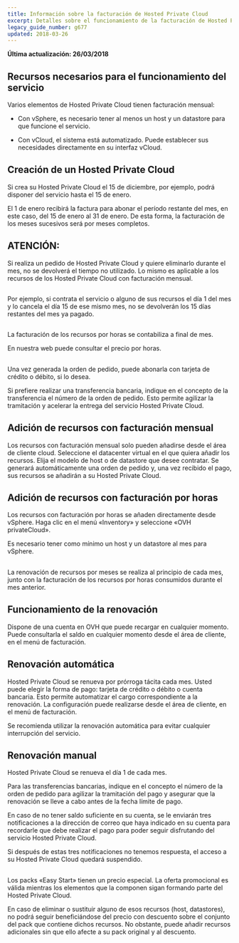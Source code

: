 ```yaml
---
title: Información sobre la facturación de Hosted Private Cloud
excerpt: Detalles sobre el funcionamiento de la facturación de Hosted Private Cloud
legacy_guide_number: g677
updated: 2018-03-26
---
```


**Última actualización: 26/03/2018**

## 


## Recursos necesarios para el funcionamiento del servicio
Varios elementos de Hosted Private Cloud tienen facturación mensual:


- Con vSphere, es necesario tener al menos un host y un datastore para que funcione el servicio. 

- Con vCloud, el sistema está automatizado. Puede establecer sus necesidades directamente en su interfaz vCloud.




## Creación de un Hosted Private Cloud
Si crea su Hosted Private Cloud el 15 de diciembre, por ejemplo, podrá disponer del servicio hasta el 15 de enero. 

El 1 de enero recibirá la factura para abonar el período restante del mes, en este caso, del 15 de enero al 31 de enero. De esta forma, la facturación de los meses sucesivos será por meses completos.

## ATENCIÓN:
Si realiza un pedido de Hosted Private Cloud y quiere eliminarlo durante el mes, no se devolverá el tiempo no utilizado. 
Lo mismo es aplicable a los recursos de los Hosted Private Cloud con facturación mensual.


## 
Por ejemplo, si contrata el servicio o alguno de sus recursos el día 1 del mes y lo cancela el día 15 de ese mismo mes, no se devolverán los 15 días restantes del mes ya pagado.


## 
La facturación de los recursos por horas se contabiliza a final de mes.

En nuestra web puede consultar el precio por horas.


## 
Una vez generada la orden de pedido, puede abonarla con tarjeta de crédito o débito, si lo desea. 

Si prefiere realizar una transferencia bancaria, indique en el concepto de la transferencia el número de la orden de pedido. Esto permite agilizar la tramitación y acelerar la entrega del servicio Hosted Private Cloud.


## Adición de recursos con facturación mensual
Los recursos con facturación mensual solo pueden añadirse desde el área de cliente cloud. 
Seleccione el datacenter virtual en el que quiera añadir los recursos. Elija el modelo de host o de datastore que desee contratar. Se generará automáticamente una orden de pedido y, una vez recibido el pago, sus recursos se añadirán a su Hosted Private Cloud.


## Adición de recursos con facturación por horas
Los recursos con facturación por horas se añaden directamente desde vSphere. Haga clic en el menú «Inventory» y seleccione «OVH privateCloud». 

Es necesario tener como mínimo un host y un datastore al mes para vSphere.


## 
La renovación de recursos por meses se realiza al principio de cada mes, junto con la facturación de los recursos por horas consumidos durante el mes anterior.


## Funcionamiento de la renovación
Dispone de una cuenta en OVH que puede recargar en cualquier momento. Puede consultarla el saldo en cualquier momento desde el área de cliente, en el menú de facturación.


## Renovación automática
Hosted Private Cloud se renueva por prórroga tácita cada mes. Usted puede elegir la forma de pago: tarjeta de crédito o débito o cuenta bancaria. 
Esto permite automatizar el cargo correspondiente a la renovación.
La configuración puede realizarse desde el área de cliente, en el menú de facturación.

Se recomienda utilizar la renovación automática para evitar cualquier interrupción del servicio.


## Renovación manual
Hosted Private Cloud se renueva el día 1 de cada mes. 

Para las transferencias bancarias, indique en el concepto el número de la orden de pedido para agilizar la tramitación del pago y asegurar que la renovación se lleve a cabo antes de la fecha límite de pago. 

En caso de no tener saldo suficiente en su cuenta, se le enviarán tres notificaciones a la dirección de correo que haya indicado en su cuenta para recordarle que debe realizar el pago para poder seguir disfrutando del servicio Hosted Private Cloud.

Si después de estas tres notificaciones no tenemos respuesta, el acceso a su Hosted Private Cloud quedará suspendido.


## 
Los packs «Easy Start» tienen un precio especial. La oferta promocional es válida mientras los elementos que la componen sigan formando parte del Hosted Private Cloud. 

En caso de eliminar o sustituir alguno de esos recursos (host, datastores), no podrá seguir beneficiándose del precio con descuento sobre el conjunto del pack que contiene dichos recursos. No obstante, puede añadir recursos adicionales sin que ello afecte a su pack original y al descuento.

